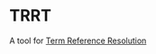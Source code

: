 # TRRT
A tool for [Term Reference Resolution](https://essif-lab.github.io/framework/docs/tev2/spec-tools/trrt)